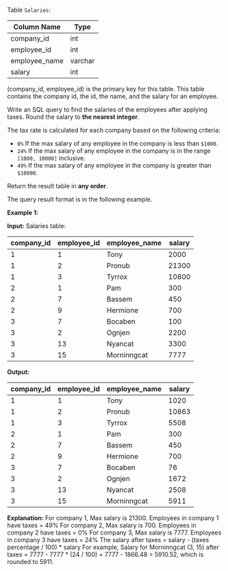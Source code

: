 ﻿
Table  `Salaries`:


| Column Name   | Type    |
|-|-|
| company_id    | int     |
| employee_id   | int     |
| employee_name | varchar |
| salary        | int     |

(company_id, employee_id) is the primary key for this table.
This table contains the company id, the id, the name, and the salary for an employee.

Write an SQL query to find the salaries of the employees after applying taxes. Round the salary to  **the nearest integer**.

The tax rate is calculated for each company based on the following criteria:

-   `0%`  If the max salary of any employee in the company is less than  `$1000`.
-   `24%`  If the max salary of any employee in the company is in the range  `[1000, 10000]`  inclusive.
-   `49%`  If the max salary of any employee in the company is greater than  `$10000`.

Return the result table in  **any order**.

The query result format is in the following example.

**Example 1:**

**Input:** 
Salaries table:

| company_id | employee_id | employee_name | salary |
|-|-|-|-|
| 1          | 1           | Tony          | 2000   |
| 1          | 2           | Pronub        | 21300  |
| 1          | 3           | Tyrrox        | 10800  |
| 2          | 1           | Pam           | 300    |
| 2          | 7           | Bassem        | 450    |
| 2          | 9           | Hermione      | 700    |
| 3          | 7           | Bocaben       | 100    |
| 3          | 2           | Ognjen        | 2200   |
| 3          | 13          | Nyancat       | 3300   |
| 3          | 15          | Morninngcat   | 7777   |

**Output:** 

| company_id | employee_id | employee_name | salary |
|-|-|-|-|
| 1          | 1           | Tony          | 1020   |
| 1          | 2           | Pronub        | 10863  |
| 1          | 3           | Tyrrox        | 5508   |
| 2          | 1           | Pam           | 300    |
| 2          | 7           | Bassem        | 450    |
| 2          | 9           | Hermione      | 700    |
| 3          | 7           | Bocaben       | 76     |
| 3          | 2           | Ognjen        | 1672   |
| 3          | 13          | Nyancat       | 2508   |
| 3          | 15          | Morninngcat   | 5911   |

**Explanation:** 
For company 1, Max salary is 21300. Employees in company 1 have taxes = 49%
For company 2, Max salary is 700. Employees in company 2 have taxes = 0%
For company 3, Max salary is 7777. Employees in company 3 have taxes = 24%
The salary after taxes = salary - (taxes percentage / 100) * salary
For example, Salary for Morninngcat (3, 15) after taxes = 7777 - 7777 * (24 / 100) = 7777 - 1866.48 = 5910.52, which is rounded to 5911.

